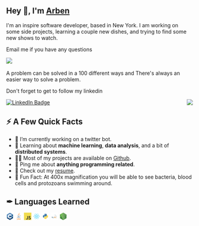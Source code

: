<h2>Hey 👋, I'm <a href="https://arbentemaj.github.io/">Arben</a></h2>
<p>I'm an inspire software developer, based in New York. I am working on some side projects, learning a couple new dishes, and trying to find some new shows to watch.</p>
  
 
<p>Email me if you have any questions</p><p> <a target="_blank" href="mailto:ArbenTemaj@gmail.com"><img src="https://img.shields.io/badge/-Gmail-D14836?style=for-the-badge&logo=Gmail&logoColor=white"></img></a></p>

<p>A problem can be solved in a 100 different ways and There's always an easier way to solve a problem.</p>  
<p>Don't forget to get to follow my linkedin</p>
<p><a href="https://www.linkedin.com/in/arben-temaj/"><img src="https://img.shields.io/badge/-@ArbenTemaj-0077B5?style=flat-square&amp;labelColor=0077B5&amp;logo=LinkedIn&amp;link=https://www.linkedin.com/in/Arben-Temaj/" alt="LinkedIn Badge"></a> 
  
<img align="right" src="https://media1.giphy.com/media/13HgwGsXF0aiGY/giphy.gif" />


<h2>⚡️ A Few Quick Facts</h2>
<ul>
<li>🔭 I’m currently working on a twitter bot.</li>
<li>🧐 Learning about <strong>machine learning</strong>, <strong>data analysis</strong>, and a bit of <strong>distributed systems</strong>.</li>
<li>👨‍💻 Most of my projects are available on <a href="https://github.com/ArbenTemaj?tab=repositories">Github</a>.</li>
<li>💬 Ping me about <strong>anything programming related</strong>.</li>
<li>📙 Check out my <a href="https://arbentemaj.github.io/uploads/ATemaj_Resume.pdf">resume</a>.</li>
<li>🎉 Fun Fact: At 400x magnification you will be able to see bacteria, blood cells and protozoans swimming around. </li>
</ul>
<h2>✒ Languages Learned </h2>
<code><img height="20" src="https://raw.githubusercontent.com/github/explore/80688e429a7d4ef2fca1e82350fe8e3517d3494d/topics/cpp/cpp.png"></code>
<code><img height="20" src="https://raw.githubusercontent.com/github/explore/80688e429a7d4ef2fca1e82350fe8e3517d3494d/topics/java/java.png"></code>
<code><img height="20" src="https://raw.githubusercontent.com/github/explore/80688e429a7d4ef2fca1e82350fe8e3517d3494d/topics/javascript/javascript.png"></code>
<code><img height="20" src="https://raw.githubusercontent.com/github/explore/80688e429a7d4ef2fca1e82350fe8e3517d3494d/topics/react/react.png"></code>
<code><img height="20" src="https://raw.githubusercontent.com/github/explore/80688e429a7d4ef2fca1e82350fe8e3517d3494d/topics/python/python.png"></code>
<code><img height="20" src="https://raw.githubusercontent.com/github/explore/80688e429a7d4ef2fca1e82350fe8e3517d3494d/topics/mysql/mysql.png"></code>
<code><img height="20" 
 src="https://raw.githubusercontent.com/github/explore/80688e429a7d4ef2fca1e82350fe8e3517d3494d/topics/nodejs/nodejs.png"></code>
